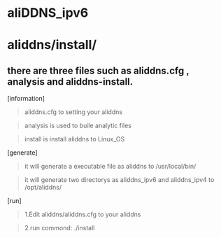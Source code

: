 # aliDDNS_ipv6

# aliddns/install/
## there are three files such as aliddns.cfg , analysis and aliddns-install.
[information]
> aliddns.cfg to setting your aliddns

> analysis is used to buile analytic files

> install is install aliddns to Linux_OS

[generate]

> it will generate a executable file as aliddns to /usr/local/bin/

> it will generate two directorys as aliddns_ipv6 and aliddns_ipv4 to /opt/aliddns/

[run]

> 1.Edit aliddns/aliddns.cfg to your aliddns

> 2.run commond: ./install

